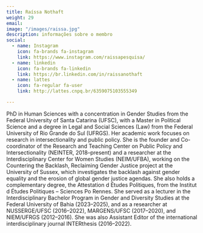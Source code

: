 ```yaml
---
title: Raíssa Nothaft
weight: 29
email: 
image: "/images/raissa.jpg"
description: informações sobre o membro
social:
  - name: Instagram
    icon: fa-brands fa-instagram
    link: https://www.instagram.com/raissapesquisa/
  - name: linkedin
    icon: fa-brands fa-linkedin
    link: https://br.linkedin.com/in/raissanothaft
  - name: lattes
    icon: fa-regular fa-user
    link: http://lattes.cnpq.br/6359075103555349

--- 
```


PhD in Human Sciences with a concentration in Gender Studies from the Federal University of Santa Catarina (UFSC), with a Master in Political Science and a degree in Legal and Social Sciences (Law) from the Federal University of Rio Grande do Sul (UFRGS). Her academic work focuses on research in intersectionality and public policy. She is the founder and Co-coordinator of the Research and Teaching Center on Public Policy and Intersectionality (NEINTER, 2018–present) and a researcher at the Interdisciplinary Center for Women Studies (NEIM/UFBA), working on the Countering the Backlash, Reclaiming Gender Justice project at the University of Sussex, which investigates the backlash against gender equality and the erosion of global gender justice agendas. She also holds a complementary degree, the Attestation d Études Politiques, from the Institut d Études Politiques – Sciences Po Rennes. She served as a lecturer in the Interdisciplinary Bachelor Program in Gender and Diversity Studies at the Federal University of Bahia (2023–2025), and as a researcher at NUSSERGE/UFSC (2016–2022), MARGENS/UFSC (2017–2020), and NIEM/UFRGS (2012–2016). She was also Assistant Editor of the international interdisciplinary journal INTERthesis (2016–2022).